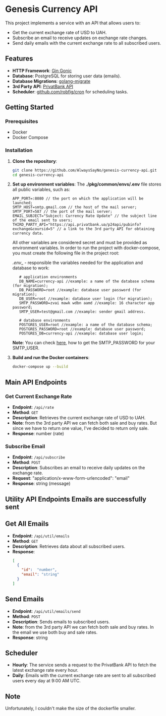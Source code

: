 # Genesis Currency API

This project implements a service with an API that allows users to:

- Get the current exchange rate of USD to UAH.
- Subscribe an email to receive updates on exchange rate changes.
- Send daily emails with the current exchange rate to all subscribed users. 

## Features

- **HTTP Framework**: [Gin Gonic](https://gin-gonic.com/)
- **Database**: PostgreSQL for storing user data (emails).
- **Database Migrations**: [golang-migrate](https://github.com/golang-migrate/migrate)
- **3rd Party API**: [PrivatBank API](https://api.privatbank.ua/#p24/exchange)
- **Scheduler**: [github.com/robfig/cron](https://github.com/robfig/cron) for scheduling tasks.

## Getting Started

### Prerequisites

- Docker
- Docker Compose

### Installation

1. **Clone the repository**:
    ```sh
    git clone https://github.com/AlwaysSayNo/genesis-currency-api.git
    cd genesis-currency-api
    ```

2. **Set up environment variables**:
The __./pkg/common/envs/.env__ file stores all public variables, such as:
    ```env
    APP_PORT=:8080 // the port on which the application will be launched;
    SMTP_HOST=smtp.gmail.com // the host of the mail server;
    SMTP_PORT=587 // the port of the mail server;
    EMAIL_SUBJECT="Subject: Currency Rate Update" // the subject line of the email sent to users;
    THIRD_PARTY_API="https://api.privatbank.ua/p24api/pubinfo?exchange&coursid=5" // a link to the 3rd party API for obtaining currency data.
    ```

    All other variables are considered secret and must be provided as environment variables. 
    In order to run the project with docker-compose, you must create the following file in the project root: 

    _.env__ - responsible the variables needed for the application and database to work:
    ```.env
       # application environments
       DB_NAME=currency-api //example: a name of the database schema (for migration);
       DB_PASSWORD=root //example: database user password (for migration);
       DB_USER=root //example: database user login (for migration);
       SMTP_PASSWORD=zvai mawk wdbn aamd //example: 16 character app password; 
       SMTP_USER=test@gmail.com //example: sender gmail address.
    
       # database environments
       POSTGRES_USER=root //example: a name of the database schema;
       POSTGRES_PASSWORD=root //example: database user password;
       POSTGRES_DB=currency-api //example: database user login;
    ```
    **Note**: You can check [here](https://youtu.be/H0HZc4FgX7E?si=-8iIGmPG5UwyrEys), how to get the SMTP_PASSWORD for your SMTP_USER.

3. **Build and run the Docker containers**:
    ```sh
    docker-compose up --build
    ```

## Main API Endpoints

### Get Current Exchange Rate

- **Endpoint**: `/api/rate`
- **Method**: `GET`
- **Description**: Retrieves the current exchange rate of USD to UAH.
- **Note**: from the 3rd party API we can fetch both sale and buy rates. But since we have to return one value, I've decided to return only sale.
- **Response**: number (rate)

### Subscribe Email

- **Endpoint**: `/api/subscribe`
- **Method**: `POST`
- **Description**: Subscribes an email to receive daily updates on the exchange rate.
- **Request**: "application/x-www-form-urlencoded": "email"
- **Response**: string (message)


## Utility API Endpoints Emails are successfully sent

## Get All Emails

- **Endpoint**: `/api/util/emails`
- **Method**: `GET`
- **Description**: Retrieves data about all subscribed users.
- **Response**:
    ```json
    [
      {
        "id":  "number",
        "email": "string"
      }   
    ]
    ```

## Send Emails

- **Endpoint**: `/api/util/emails/send`
- **Method**: `POST`
- **Description**: Sends emails to subscribed users.
- **Note**: from the 3rd party API we can fetch both sale and buy rates. In the email we use both buy and sale rates.
- **Response**: string


## Scheduler

- **Hourly**: The service sends a request to the PrivatBank API to fetch the latest exchange rate every hour.
- **Daily**: Emails with the current exchange rate are sent to all subscribed users every day at 9:00 AM UTC.


## Note
Unfortunately, I couldn't make the size of the dockerfile smaller.
